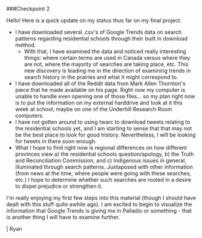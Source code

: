 ###Checkpoint 2

Hello! Here is a quick update on my status thus far on my final project.
- I have downloaded several .csv's of Google Trends data on search patterns regarding residential schools through their built in download method. 
  - With that, I have examined the data and noticed really interesting things: where certain terms are used in Canada versus where they are not, where the majority of searches are taking place, etc. This new discovery is leading me in the direction of examining trends in search history in the prairies and what it might correspond to. 
- I have downloaded all of the Reddit data from Mark Allen Thornton's piece that he made available on his page. Right now my computer is unable to handle even opening one of those files... so my plan right now is to put the information on my external harddrive and look at it this week at school, maybe on one of the Underhill Research Room computers. 
- I have not gotten around to using twarc to download tweets relating to the residential schools yet, and I am starting to sense that that may not be the best place to look for good history. Nevertheless, I will be looking for tweets in there soon enough.
- What I hope to find right now is regional differences on how different provinces view a) the residential schools question/apology, b) the Truth and Reconciliation Commission, and c) Indigenous issues in general, illuminated through search patterns. Juxtaposed with other information (from news at the time, where people were going with these searches, etc.) I hope to determine whether such searches are rooted in a desire to dispel prejudice or strengthen it. 

I'm really enjoying my first few steps into this material (though I should have dealt with this stuff quite awhile ago). I am excited to begin to visualize the information that Google Trends is giving me in Palladio or something - that is another thing I will have to examine further. 

| Ryan
